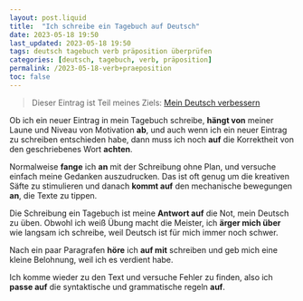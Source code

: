 ```yaml
---
layout: post.liquid
title:  "Ich schreibe ein Tagebuch auf Deutsch"
date: 2023-05-18 19:50
last_updated: 2023-05-18 19:50
tags: deutsch tagebuch verb präposition überprüfen
categories: [deutsch, tagebuch, verb, präposition]
permalink: /2023-05-18-verb+praeposition
toc: false
---
```

> Dieser Eintrag ist Teil meines Ziels: [Mein Deutsch verbessern](/now) 

Ob ich ein neuer Eintrag in mein Tagebuch schreibe, **hängt von** meiner Laune und Niveau 
von Motivation **ab**, und auch wenn ich ein neuer Eintrag zu schreiben entschieden habe, 
dann muss ich noch **auf** die Korrektheit von den geschriebenes Wort **achten**.

Normalweise **fange** ich **an** mit der Schreibung ohne Plan, und versuche einfach meine 
Gedanken auszudrucken. Das ist oft genug um die kreativen Säfte zu stimulieren und 
danach **kommt auf** den mechanische bewegungen **an**, die Texte zu tippen.

Die Schreibung ein Tagebuch ist meine **Antwort auf** die Not, mein Deutsch zu üben. 
Obwohl ich weiß Übung macht die Meister, ich **ärger mich über** wie langsam ich 
schreibe, weil Deutsch ist für mich immer noch schwer.

Nach ein paar Paragrafen **höre** ich **auf mit** schreiben und geb mich eine kleine 
Belohnung, weil ich es verdient habe.

Ich komme wieder zu den Text und versuche Fehler zu finden, also ich **passe auf** die 
syntaktische und grammatische regeln **auf**.


